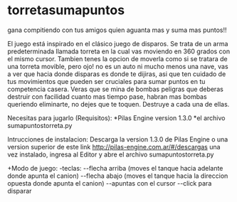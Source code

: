# torretasumapuntos
gana compitiendo con tus amigos quien aguanta mas y suma mas puntos!!

El juego está inspirado en el clásico juego de disparos. 
Se trata de un arma predeterminada llamada torreta en la cual vas moviendo en 360 grados con el mismo cursor. 
Tambien tenes la opcion de moverla como si se tratara de una torreta movible, pero ojo! no es un auto ni mucho menos una nave, vas a ver que hacia donde disparas es donde te dijiras, asi que ten cuidado de tus movimientos que pueden ser cruciales para sumar puntos en tu competencia casera. Veras que se mina de bombas peligras que deberas destruir con facilidad cuanto mas tiempo pase, habran mas bombas queriendo eliminarte, no dejes que te toquen. Destruye a cada una de ellas.

Necesitas para jugarlo (Requisitos):
*Pilas Engine version 1.3.0
*el archivo sumapuntostorreta.py 

Intrucciones de instalacion:
Descarga la version 1.3.0 de Pilas Engine o una version superior de este link http://pilas-engine.com.ar/#/descargas
una vez instalado, ingresa al Editor y abre el archivo sumapuntostorreta.py 

+Modo de juego: 
-teclas:
--flecha arriba (moves el tanque hacia adelante donde apunta el canion)
--flecha abajo (moves el tanque hacia la direccion opuesta donde apunta el canion)
--apuntas con el cursor
--click para disparar

